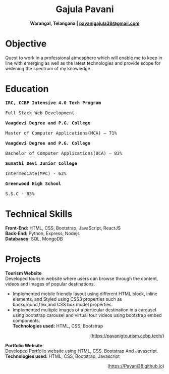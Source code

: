 <div align="center">

  # Gajula Pavani <br>
  
  **Warangal, Telangana | pavanigajula38@gmail.com**
  
</div>

Objective
===============
Quest to work in a professional atmosphere which will enable me to keep in line with emerging as well as the
latest technologies and provide scope for widening the spectrum of my knowledge.

Education
===============
<pre><b>IRC, CCBP Intensive 4.0 Tech Program                                                     Mar 2022 - Ongoing</b> <br>
Full Stack Web Development

<b>Vaagdevi Degree and P.G. College                                                              (April, 2022)</b> <br>
Master of Computer Applications(MCA) – 71%

<b>Vaagdevi Degree and P.G. College                                                              (April, 2019)</b> <br>
Bachelor of Computer Applications(BCA) – 83%

<b>Sumathi Devi Junior College                                                                   (April, 2016)</b> <br>
Intermediate(MPC) - 62%

<b>Greenwood High School                                                                         (April, 2014)</b> <br>
S.S.C - 85% </pre>

Technical Skills
===============
**Front-End:** HTML, CSS, Bootstrap, JavaScript, ReactJS<br>
**Back-End:** Python, Express, Nodejs<br>
**Databases:** SQL, MongoDB

Projects
===============
**Tourism Website**<br>
Developed tourism website where users can browse through the content, videos and images of popular
destinations.
* Implemented mobile friendly layout using different HTML block, inline elements, and Styled using CSS3
properties such as background,flex,and CSS box model properties.
* Implemented multiple images of a particular destination in a carousel using bootstrap carousel and virtual tour
videos using bootstrap embed components.<br>
**Technologies used:**  HTML, CSS, Bootstrap                                   <p align="right">(https://pavanigtourism.ccbp.tech/)</p>

**Portfolio Website**<br>
Developed Portfolio website using HTML, CSS, Bootstrap And Javascript.<br>
**Technologies used:** HTML, CSS, Bootstrap, Javascript                              <p align="right">(https://Pavani38.github.io)</p>


